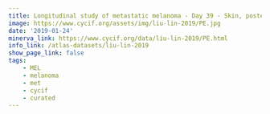 ```yaml
---
title: Longitudinal study of metastatic melanoma - Day 39 - Skin, posterior neck (T10)
image: https://www.cycif.org/assets/img/liu-lin-2019/PE.jpg
date: '2019-01-24'
minerva_link: https://www.cycif.org/data/liu-lin-2019/PE.html
info_link: /atlas-datasets/liu-lin-2019
show_page_link: false
tags: 
    - MEL
    - melanoma
    - met
    - cycif
    - curated
---
```

